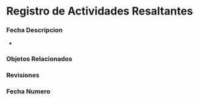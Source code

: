 # Registro de Actividades Resaltantes
### Fecha       Descripcion
* 

                
### Objetos Relacionados


### Revisiones
### Fecha       Numero
